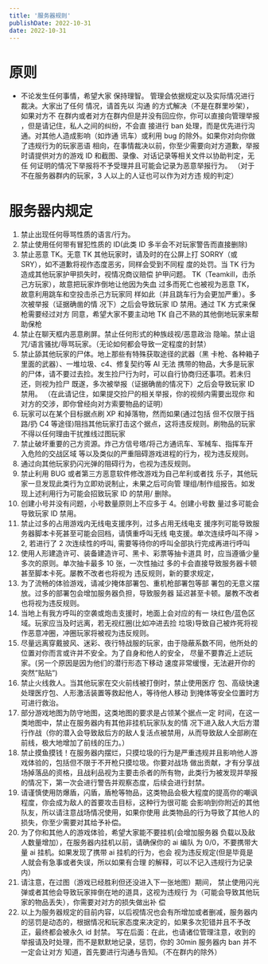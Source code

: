 ```yaml
---
title: '服务器规则'
publishDate: 2022-10-31
date: 2022-10-31
---
```


# 原则

-   不论发生任何事情，希望大家 保持理智。
    管理会依据规定以及实际情况进行裁决。大家出了任何 情况，请首先以 沟通 的方式解决（不是在群里吵架），如果对方不 在群内或者对方在群内但是并没有回应你，你可以直接向管理举报 ，但是请记住，私人之间的纠纷，不会直 接进行 ban 处理，而是优先进行沟通。对其他人造成影响（如炸通 讯车）或利用 bug 的除外。如果你对向你做了违规行为的玩家恶语 相向，在事情裁决以前，你至少需要向对方道歉，举报时请提供对方的游戏 ID 和截图、录像、对话记录等相关文件以协助判定，无任 何证明的情况下举报将不予受理并且可能会记录为恶意举报行为。 （对于不在服务器群内的玩家，3 人以上的人证也可以作为对方违 规的判定）

# 服务器内规定

1. 禁止出现任何辱骂性质的语言/行为。
2. 禁止使用任何带有冒犯性质的 ID(此类 ID 多半会不对玩家警告而直接删除)
3. 禁止恶意 TK。无意 TK 其他玩家时，请及时的在公屏上打 SORRY（或 SRY），如不道歉将视作态度恶劣，同样会受到不同程 度的处罚。当 TK 行为造成其他玩家护甲损失时，视情况商议赔偿 护甲问题。
   TK（Teamkill，击杀己方玩家），故意把玩家炸倒地让他因为失血 过多而死亡也被视为恶意 TK，故意利用跳车和空投击杀己方玩家同 样如此（并且跳车行为会更加严重）。多次被举报（证据确凿的情 况下）之后会导致玩家 ID 禁用。通过 TK 方式来保枪需要经过对方 同意，希望大家不要主动地 TK 自己不熟的其他倒地玩家来帮助保枪
4. 禁止在聊天框内恶意刷屏。禁止任何形式的种族歧视/恶意政治 隐喻。禁止诅咒/语言骚扰/辱骂玩家。（无论如何都会导致一定程度的封禁）
5. 禁止舔其他玩家的尸体。地上那些有特殊获取途径的武器（黑 卡枪、各种箱子里面的武器）、一堆垃圾、c4、修复契约等 AI 无法 携带的物品，大多是玩家的尸体，请不要过去捡。发生捡尸行为时，可以自行协商归还事项。若未归还，则视为捡尸 既遂，多次被举报（证据确凿的情况下）之后会导致玩家 ID 禁用。 （在此请记住，如果提交捡尸的相关举报，你的视频内需要出现你 和对方的交涉，即你曾经向对方索要物品的证明）
6. 玩家可以在某个目标据点刷 XP 和掉落物，然而如果(通过包括 但不仅限于挡路/扔 C4 等途径)阻挡其他玩家打击这个据点，这将违反规则。刷物品的玩家 不得以任何理由干扰推线过图玩家
7. 禁止破坏重要的己方资源。炸己方信号塔/将己方通讯车、军械车、指挥车开入危险的交战区域 等以及类似的严重阻碍游戏进程的行为，视为违反规则。
8. 通过向其他玩家扔闪光弹的阻碍行为，也视为违反规则。
9. 禁止利用 BUG 或者第三方恶意软件修改游戏为自己牟利或者找 乐子，其他玩家一旦发现此类行为立即劝说制止，未果之后可向管 理组/制作组报告。如发现上述利用行为可能会招致玩家 ID 的禁用/ 删除。
10. 创建小号并没有问题，小号数量原则上不应多于 4。创建小号数 量过多可能会导致玩家 ID 禁用。
11. 禁止过多的占用游戏内无线电支援序列，过多占用无线电支 援序列可能导致服务器脚本卡死甚至可能会回档，请慎重呼叫无线 电支援。单次连续呼叫不得 > 2, 若进行了 2 次连续性的呼叫, 需要等待你的呼叫全部执行完成再进行呼叫
12. 使用人形建造许可、装备建造许可、黑卡、彩票等抽卡道具 时，应当遵循少量多次的原则。单次抽卡最多 10 张，一次性抽过 多的卡会直接导致服务器卡顿甚至脚本卡死。屡教不改者也将视为 违反规则，新的要求规定，
13. 为了流畅的体验游戏，请减少掩体部署包、重机枪部署包等部 署包的无意义摆放。过多的部署包会增加服务器负担，导致服务器 延迟甚至卡顿。屡教不改者也将视为违反规则。
14. 当地上有我方呼叫的空袭或炮击支援时，地面上会对应的有一 块红色/蓝色区域。玩家应当及时远离，若无视红圈(比如冲进去捡 垃圾)导致自己被炸死将视作恶意冲圈，冲圈玩家将被视为违反规则。
15. 尽量远离穿戴披风、迷彩、夜行特战服的玩家，由于隐蔽系数不同，他所处的位置对你而言或许并不安全。为了自身和他人的安全， 尽量不要靠近上述玩家。(另一个原因是因为他们的潜行形态下移动 速度非常缓慢，无法避开你的突然”贴贴”)
16. 禁止火线救人。当其他玩家在交火前线被打倒时，禁止使用医疗 包、高级快速处理医疗包、人形激活装置等救起他人，等待他人移动 到掩体等安全位置时方可进行救治。
17. 部分游戏地图为防守地图，这类地图的要求是占领某个据点一定 时间，在这一类地图中，禁止在服务器内有其他非挂机玩家队友的情 况下进入敌人大后方潜行作战（你的潜入会导致敌后方的敌人复活点被禁用，从而导致敌人全部刷在前线，极大地增加了前线的压力。）
18. 禁止摸鱼摸钱！在服务器内摆烂，只摸垃圾的行为是严重违规并且影响他人游戏体验的，包括但不限于不开枪只摸垃圾。你要对战场 做出贡献，才有分享战场掉落品的资格，且战利品视为主要击杀者的所有物，此类行为被发现并举报的情况下，第一次会进行警告并观察态度，后续会进行封禁。
19. 请谨慎使用防爆盾，闪盾，盾枪等物品，这类物品会极大程度的提高你的嘲讽程度，你会成为敌人的首要攻击目标，这种行为很可能 会影响到你附近的其他队友，所以请注意战场情况使用，如果你使用 此类物品的行为导致了其他人的损失，你至少需要对其给予补偿。
20. 为了你和其他人的游戏体验，希望大家能不要挂机(会增加服务器 负载以及敌人数量增加），在服务器内挂机以前，请确保你的 ai 编队 为 0/0，不要携带大量 ai 挂机。如果发现了携带 ai 挂机的行为，也会 视为违反规定(但是毕竟是人就会有急事或者失误，所以如果有合理 的解释，可以不记入违规行为记录内）
21. 请注意，在过图（游戏已经胜利但还没进入下一张地图）期间， 禁止使用闪光弹或者其他会导致玩家摔倒在地的道具，这视为违规行 为（可能会导致其他玩家的物品丢失），你需要对对方的损失做出补 偿
22. 以上为服务器规定的目前内容，以后视情况也会有所增加或者删减，服务器内的惩罚是动态的，根据情况和玩家态度来决定的，如果多次犯错并且不予改正，最终都会被永久 id 封禁。 写在后面：在此，也请诸位管理注意，收到的举报请及时处理，而不是默默地记录，惩罚，你的 30min 服务器内 ban 并不一定会让对方 知道，首先要进行沟通与告知。（不在群内的除外）
